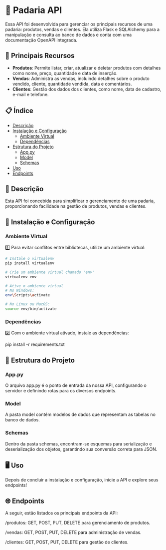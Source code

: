 # 🥖 Padaria API

Essa API foi desenvolvida para gerenciar os principais recursos de uma padaria: produtos, vendas e clientes. Ela utiliza Flask e SQLAlchemy para a manipulação e consulta ao banco de dados e conta com uma documentação OpenAPI integrada.

## 📜 Principais Recursos

- **Produtos**: Permite listar, criar, atualizar e deletar produtos com detalhes como nome, preço, quantidade e data de inserção.
- **Vendas**: Administra as vendas, incluindo detalhes sobre o produto vendido, cliente, quantidade vendida, data e comentários.
- **Clientes**: Gestão dos dados dos clientes, como nome, data de cadastro, e-mail e telefone.

## 📋 Índice

- [Descrição](#descrição)
- [Instalação e Configuração](#instalação-e-configuração)
  - [Ambiente Virtual](#ambiente-virtual)
  - [Dependências](#dependências)
- [Estrutura do Projeto](#estrutura-do-projeto)
  - [App.py](#apppy)
  - [Model](#model)
  - [Schemas](#schemas)
- [Uso](#uso)
- [Endpoints](#endpoints)

## 📜 Descrição

Esta API foi concebida para simplificar o gerenciamento de uma padaria, proporcionando facilidade na gestão de produtos, vendas e clientes.

## 🚀 Instalação e Configuração

### Ambiente Virtual

1️⃣ Para evitar conflitos entre bibliotecas, utilize um ambiente virtual:

```bash
# Instale o virtualenv
pip install virtualenv

# Crie um ambiente virtual chamado 'env'
virtualenv env

# Ative o ambiente virtual
# No Windows:
env\Scripts\activate

# No Linux ou MacOS:
source env/bin/activate

```

### Dependências
2️⃣ Com o ambiente virtual ativado, instale as dependências:

pip install -r requirements.txt


## 📂 Estrutura do Projeto

### App.py
O arquivo app.py é o ponto de entrada da nossa API, configurando o servidor e definindo rotas para os diversos endpoints.

### Model
A pasta model contém modelos de dados que representam as tabelas no banco de dados.

### Schemas
Dentro da pasta schemas, encontram-se esquemas para serialização e deserialização dos objetos, garantindo sua conversão correta para JSON.

## 🖥 Uso
Depois de concluir a instalação e configuração, inicie a API e explore seus endpoints!

## 🌐 Endpoints
A seguir, estão listados os principais endpoints da API:

/produtos: GET, POST, PUT, DELETE para gerenciamento de produtos.

/vendas: GET, POST, PUT, DELETE para administração de vendas.

/clientes: GET, POST, PUT, DELETE para gestão de clientes.
